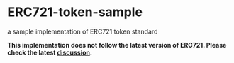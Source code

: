 # ERC721-token-sample

a sample implementation of ERC721 token standard

__This implementation does not follow the latest version of ERC721. Please check the latest [discussion](https://github.com/ethereum/EIPs/issues/721).__

